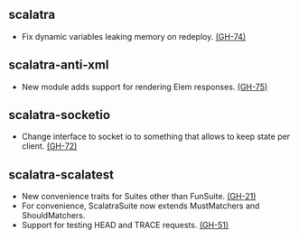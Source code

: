 ## scalatra
* Fix dynamic variables leaking memory on redeploy. [(GH-74)](http://github.com/scalatra/scalatra/issues/74) 

## scalatra-anti-xml
* New module adds support for rendering Elem responses. [(GH-75)](http://github.com/scalatra/scalatra/issues/75)

## scalatra-socketio
* Change interface to socket io to something that allows to keep state per client. [(GH-72)](http://github.com/scalatra/scalatra/issues/72)

## scalatra-scalatest
* New convenience traits for Suites other than FunSuite. [(GH-21)](http://github.com/scalatra/scalatra/issues/21)
* For convenience, ScalatraSuite now extends MustMatchers and ShouldMatchers.
* Support for testing HEAD and TRACE requests. [(GH-51)](http://github.com/scalatra/scalatra/issues/51)
